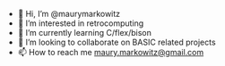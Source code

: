 - 👋 Hi, I’m @maurymarkowitz
- 👀 I’m interested in retrocomputing
- 🌱 I’m currently learning C/flex/bison
- 💞️ I’m looking to collaborate on BASIC related projects
- 📫 How to reach me maury.markowitz@gmail.com

<!---
maurymarkowitz/maurymarkowitz is a ✨ special ✨ repository because its `README.md` (this file) appears on your GitHub profile.
You can click the Preview link to take a look at your changes.
--->
